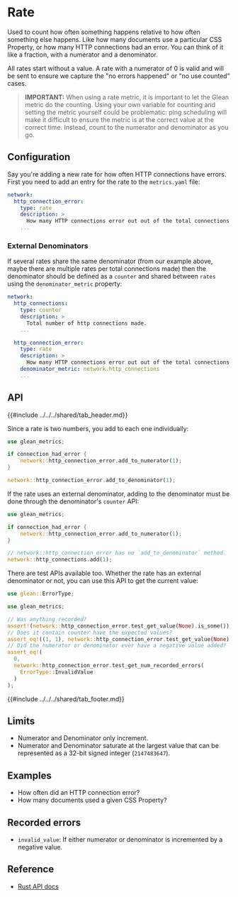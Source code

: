 # Rate

Used to count how often something happens relative to how often something else happens.
Like how many documents use a particular CSS Property,
or how many HTTP connections had an error.
You can think of it like a fraction, with a numerator and a denominator.

All rates start without a value.
A rate with a numerator of 0 is valid and will be sent to ensure we capture the
"no errors happened" or "no use counted" cases.

> **IMPORTANT:** When using a rate metric, it is important to let the Glean metric do the counting.
  Using your own variable for counting and setting the metric yourself could be problematic:
  ping scheduling will make it difficult to ensure the metric is at the correct value at the correct time.
  Instead, count to the numerator and denominator as you go.

## Configuration

Say you're adding a new rate for how often HTTP connections have errors.
First you need to add an entry for the rate to the `metrics.yaml` file:

```YAML
network:
  http_connection_error:
    type: rate
    description: >
      How many HTTP connections error out out of the total connections made.
    ...
```

### External Denominators

If several rates share the same denominator
(from our example above, maybe there are multiple rates per total connections made)
then the denominator should be defined as a `counter` and shared between
`rates` using the `denominator_metric` property:

```YAML
network:
  http_connections:
    type: counter
    description: >
      Total number of http connections made.
    ...

  http_connection_error:
    type: rate
    description: >
      How many HTTP connections error out out of the total connections made.
    denominator_metric: network.http_connections
    ...
```

## API

{{#include ../../../shared/tab_header.md}}

<div data-lang="Rust" class="tab">

Since a rate is two numbers, you add to each one individually:

```rust
use glean_metrics;

if connection_had_error {
    network::http_connection_error.add_to_numerator(1);
}

network::http_connection_error.add_to_denominator(1);
```

If the rate uses an external denominator,
adding to the denominator must be done through the denominator's
`counter` API:

```rust
use glean_metrics;

if connection_had_error {
    network::http_connection_error.add_to_numerator(1);
}

// network::http_connection_error has no `add_to_denominator` method.
network::http_connections.add(1);
```

There are test APIs available too.
Whether the rate has an external denominator or not,
you can use this API to get the current value:

```rust
use glean::ErrorType;

use glean_metrics;

// Was anything recorded?
assert!(network::http_connection_error.test_get_value(None).is_some());
// Does it contain counter have the expected values?
assert_eq!((1, 1), network::http_connection_error.test_get_value(None).unwrap());
// Did the numerator or denominator ever have a negative value added?
assert_eq!(
  0,
  network::http_connection_error.test_get_num_recorded_errors(
    ErrorType::InvalidValue
  )
);
```

</div>

{{#include ../../../shared/tab_footer.md}}

## Limits

* Numerator and Denominator only increment.
* Numerator and Denominator saturate at the largest value that can be represented as a 32-bit signed integer (`2147483647`).

## Examples

* How often did an HTTP connection error?
* How many documents used a given CSS Property?

## Recorded errors

* `invalid_value`: If either numerator or denominator is incremented by a negative value.

## Reference

* [Rust API docs](../../../docs/glean/private/counter/struct.RustMetric.html)
